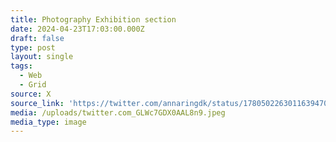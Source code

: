 ```yaml
---
title: Photography Exhibition section
date: 2024-04-23T17:03:00.000Z
draft: false
type: post
layout: single
tags:
  - Web
  - Grid
source: X
source_link: 'https://twitter.com/annaringdk/status/1780502263011639470/photo/1'
media: /uploads/twitter.com_GLWc7GDX0AAL8n9.jpeg
media_type: image
---
```


